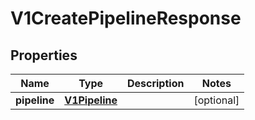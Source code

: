 
# V1CreatePipelineResponse

## Properties
Name | Type | Description | Notes
------------ | ------------- | ------------- | -------------
**pipeline** | [**V1Pipeline**](V1Pipeline.md) |  |  [optional]



